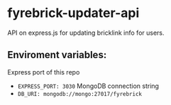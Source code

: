 # fyrebrick-updater-api
API on express.js for updating bricklink info for users. 

## Enviroment variables:

Express port of this repo
- `EXPRESS_PORT: 3030`
MongoDB connection string
- `DB_URI: mongodb://mongo:27017/fyrebrick`